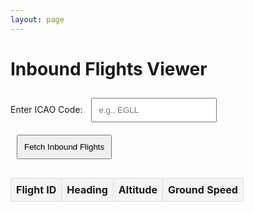 ```yaml
---
layout: page
---
```


<style>
table {
  width: 100%;
  border-collapse: collapse;
  margin-top: 20px;
}
th, td {
  border: 1px solid #ddd;
  padding: 8px;
  text-align: center;
}
th {
  background-color: #f4f4f4;
}
input, button {
  padding: 10px;
  margin: 10px;
}
button {
  cursor: pointer;
}
</style>

<h1>Inbound Flights Viewer</h1>
<label for="icaoCode">Enter ICAO Code:</label>
<input type="text" id="icaoCode" placeholder="e.g., EGLL">
<button id="fetchButton">Fetch Inbound Flights</button>

<table>
  <thead>
    <tr>
      <th>Flight ID</th>
      <th>Heading</th>
      <th>Altitude</th>
      <th>Ground Speed</th>
    </tr>
  </thead>
  <tbody id="flightsTableBody">
    <!-- Dynamic rows will go here -->
  </tbody>
</table>

<script>
const sessionId = "9bdfef34-f03b-4413-b8fa-c29949bb18f8";
const apiBaseUrl = "https://api.infiniteflight.com/public/v2";
const apiKey = "kqcfcn5ors95bzrdhzezbm9n9hnxq0qk";

document.getElementById("fetchButton").addEventListener("click", async () => {
  const icaoCode = document.getElementById("icaoCode").value.trim().toUpperCase();
  if (!icaoCode) {
  alert("Please enter a valid ICAO code.");
  return;
}

  try {
  const inboundResponse = await fetch(
   `${apiBaseUrl}/sessions/${sessionId}/airport/${icaoCode}/status`,
  { headers: { Authorization: `Bearer ${apiKey}` } }
 );

  if (!inboundResponse.ok) {
   throw new Error(`Failed to fetch airport status: ${inboundResponse.statusText}`);
  }

  const inboundData = await inboundResponse.json();
  const inboundFlights = inboundData.inboundFlights || [];

  const flightDetailsPromises = inboundFlights.map(async (flightId) => {
   const routeResponse = await fetch(
   `${apiBaseUrl}/sessions/${sessionId}/flights/${flightId}/route`,
   { headers: { Authorization: `Bearer ${apiKey}` } }
   );

if (!routeResponse.ok) {
  console.error(`Failed to fetch route for flight ${flightId}: ${routeResponse.statusText}`);
   return null;
}

const routeData = await routeResponse.json();
const lastRoutePoint = routeData.route[routeData.route.length - 1];
  return {
    flightId,
    heading: lastRoutePoint.heading || "N/A",
    altitude: lastRoutePoint.altitude || "N/A",
    groundSpeed: lastRoutePoint.groundSpeed || "N/A",
 };
});

const flightDetails = (await Promise.all(flightDetailsPromises)).filter(Boolean);
 updateTable(flightDetails);
} catch (error) {
  console.error("Error:", error);
  alert("An error occurred while fetching flight data. Check the console for details.");
  }
});

function updateTable(flightDetails) {
  const tableBody = document.getElementById("flightsTableBody");
  tableBody.innerHTML = "";

  flightDetails.forEach((flight) => {
 const row = document.createElement("tr");
 row.innerHTML = `
  <td>${flight.flightId}</td>
  <td>${flight.heading}</td>
  <td>${flight.altitude} ft</td>
  <td>${flight.groundSpeed} kts</td>
 `;
 tableBody.appendChild(row);
});
}
</script>